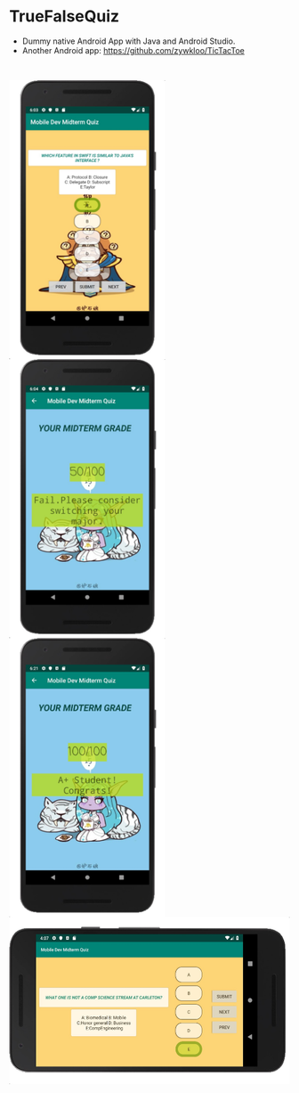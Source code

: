 # TrueFalseQuiz
* Dummy native Android App with Java and Android Studio.
* Another Android app: https://github.com/zywkloo/TicTacToe
<br>
<p float="left">
<div style="width:300px; height:auto; float:left; display:inline">
<img src="https://github.com/zywkloo/AndroidMidtermQuizApp/blob/Ass1MultiChoice/Portrait.png?raw=true" width = "280" height = 50% alt="图片名称" align=left />
  </div>
<div style="width:300px; height:auto; float:left; display:inline">
<img src="https://github.com/zywkloo/AndroidMidtermQuizApp/blob/Ass1MultiChoice/Portrait_Ret.png?raw=true" width = "280" height = 50% alt="1" align=left />
  </div>
  <div style="width:300px; height:auto; float:left; display:inline">
<img src="https://github.com/zywkloo/AndroidMidtermQuizApp/blob/Ass1MultiChoice/Portrait_RetA.png?raw=true" width = "280" height = 50% alt="1" align=left />
  </div>
  </p >

<img src="https://github.com/zywkloo/AndroidMidtermQuizApp/blob/Ass1MultiChoice/Lanndscape.png?raw=true" height = "300" alt="1" align=center />

